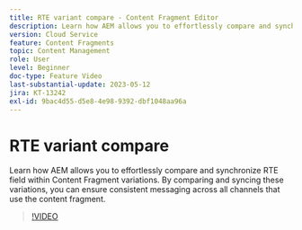 ```yaml
---
title: RTE variant compare - Content Fragment Editor
description: Learn how AEM allows you to effortlessly compare and synchronize RTE field within Content Fragment variations. By comparing and syncing these variations, you can ensure consistent messaging across all channels that use the content fragment.
version: Cloud Service
feature: Content Fragments
topic: Content Management
role: User
level: Beginner
doc-type: Feature Video
last-substantial-update: 2023-05-12
jira: KT-13242
exl-id: 9bac4d55-d5e8-4e98-9392-dbf1048aa96a
---
```

# RTE variant compare

Learn how AEM allows you to effortlessly compare and synchronize RTE field within Content Fragment variations. By comparing and syncing these variations, you can ensure consistent messaging across all channels that use the content fragment.

>[!VIDEO](https://video.tv.adobe.com/v/3419314/?learn=on)
